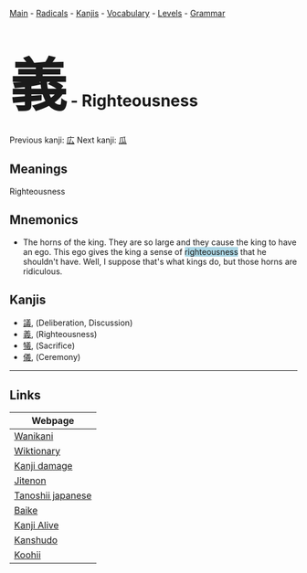 <style> bigfont {font-size: 100px}</style>
[Main](../README.md) -
[Radicals](../radicals.md) -
[Kanjis](../kanjis.md) -
[Vocabulary](../vocabulary.md) -
[Levels](../levels.md) -
[Grammar](../grammar.md)
# <bigfont> 義</bigfont> - Righteousness 

Previous kanji: [広](広.md) Next kanji: [瓜](瓜.md) 

## Meanings
 Righteousness
## Mnemonics
 * The horns of the king. They are so large and they cause the king to have an ego. This ego gives the king a sense of <span style="background-color:#ADD8E6"> righteousness</span> that he shouldn't have. Well, I suppose that's what kings do, but those horns are ridiculous.


## Kanjis
 * [議](../kanjis/議.md), (Deliberation, Discussion)
* [義](../kanjis/義.md), (Righteousness)
* [犠](../kanjis/犠.md), (Sacrifice)
* [儀](../kanjis/儀.md), (Ceremony)



---

## Links 

| Webpage |
| --- |
| [Wanikani          ](https://www.wanikani.com/kanji/義) |
| [Wiktionary        ](https://en.wiktionary.org/wiki/義) |
| [Kanji damage      ](http://www.kanjidamage.com/kanji/search?utf8=✓&q=義) |
| [Jitenon           ](https://jitenon.com/kanji/義) |
| [Tanoshii japanese ](https://www.tanoshiijapanese.com/dictionary/kanji.cfm?k=義) |
| [Baike             ](https://baike.baidu.com/item/義) |
| [Kanji Alive       ](https://app.kanjialive.com/義) |
| [Kanshudo          ](https://www.kanshudo.com/searchmn?q=義) |
| [Koohii            ](https://kanji.koohii.com/study/kanji/義) |
